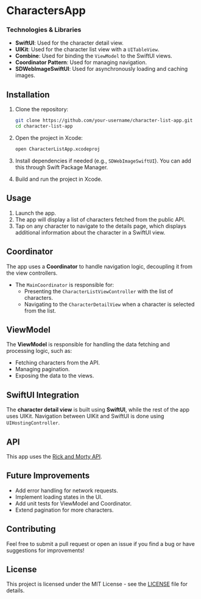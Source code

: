 # CharactersApp


### Technologies & Libraries

- **SwiftUI**: Used for the character detail view.
- **UIKit**: Used for the character list view with a `UITableView`.
- **Combine**: Used for binding the `ViewModel` to the SwiftUI views.
- **Coordinator Pattern**: Used for managing navigation.
- **SDWebImageSwiftUI**: Used for asynchronously loading and caching images.

## Installation

1. Clone the repository:

    ```bash
    git clone https://github.com/your-username/character-list-app.git
    cd character-list-app
    ```

2. Open the project in Xcode:

    ```bash
    open CharacterListApp.xcodeproj
    ```

3. Install dependencies if needed (e.g., `SDWebImageSwiftUI`). You can add this through Swift Package Manager.

4. Build and run the project in Xcode.

## Usage

1. Launch the app.
2. The app will display a list of characters fetched from the public API.
3. Tap on any character to navigate to the details page, which displays additional information about the character in a SwiftUI view.

## Coordinator

The app uses a **Coordinator** to handle navigation logic, decoupling it from the view controllers.

- The `MainCoordinator` is responsible for:
  - Presenting the `CharacterListViewController` with the list of characters.
  - Navigating to the `CharacterDetailView` when a character is selected from the list.

## ViewModel

The **ViewModel** is responsible for handling the data fetching and processing logic, such as:

- Fetching characters from the API.
- Managing pagination.
- Exposing the data to the views.

## SwiftUI Integration

The **character detail view** is built using **SwiftUI**, while the rest of the app uses UIKit. Navigation between UIKit and SwiftUI is done using `UIHostingController`.

## API

This app uses the [Rick and Morty API](https://rickandmortyapi.com/documentation).

## Future Improvements

- Add error handling for network requests.
- Implement loading states in the UI.
- Add unit tests for ViewModel and Coordinator.
- Extend pagination for more characters.

## Contributing

Feel free to submit a pull request or open an issue if you find a bug or have suggestions for improvements!

## License

This project is licensed under the MIT License - see the [LICENSE](LICENSE) file for details.
